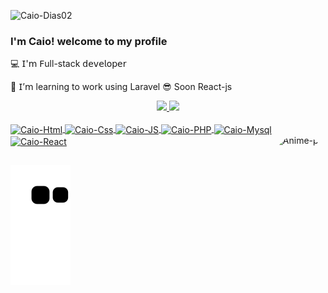 <p align="left"> <img src="https://komarev.com/ghpvc/?username=Caio-Dias02&label=Profile%20views&color=0e75b6&style=flat" alt="Caio-Dias02" /> </p>

### I'm Caio! welcome to my profile  

💻 𝖨'𝗆 𝖥ull-stack 𝖽𝖾𝗏𝖾𝗅𝗈𝗉𝖾𝗋

📝 𝖨’𝗆 learning to work using Laravel
😎 Soon React-js 

<div align="center">
  <a href="https://github.com/Caio-Dias02">
  <img height="180em" src="https://github-readme-stats.vercel.app/api?username=Caio-Dias02&show_icons=true&theme=dark&include_all_commits=true&count_private=true"/>
  <img height="180em" src="https://github-readme-stats.vercel.app/api/top-langs/?username=Caio-Dias02&layout=compact&langs_count=7&theme=dark"/>

   
    
</div>
  
  <div style="display: inline_block"><br>
  <img align="center" alt="Caio-Html" height="30" width="80" src="https://img.shields.io/badge/HTML5-E34F26?style=for-the-badge&logo=html5&logoColor=white">
  <img align="center" alt="Caio-Css" height="30" width="80" src="https://img.shields.io/badge/CSS3-1572B6?style=for-the-badge&logo=css3&logoColor=white">
  <img align="center" alt="Caio-JS" height="30" width="80" src="https://img.shields.io/badge/JavaScript-323330?style=for-the-badge&logo=javascript&logoColor=F7DF1E">
  <img align="center" alt="Caio-PHP" height="30" width="80" src="https://img.shields.io/badge/PHP-777BB4?style=for-the-badge&logo=php&logoColor=white">
  <img align="center" alt="Caio-Mysql" height="30" width="80" src="https://img.shields.io/badge/MySQL-005C84?style=for-the-badge&logo=mysql&logoColor=white">
  <img align="center" alt="Caio-React" height="30" width="80" src="https://img.shields.io/badge/React-20232A?style=for-the-badge&logo=react&logoColor=61DAFB">
    <img align="right" alt="Anime-pic" height="150" style="border-radius:50px;" src="https://64.media.tumblr.com/f603ff6ede21f639cdb2e69d43e02973/181f8c2ca06784d9-ac/s540x810/1eb6df02c02a173e931964b237ac9ac44469f865.jpg">
</div>
  
  ##
  

![Snake animation](https://github.com/Caio-Dias02/Caio-Dias02/blob/output/github-contribution-grid-snake.svg)    
